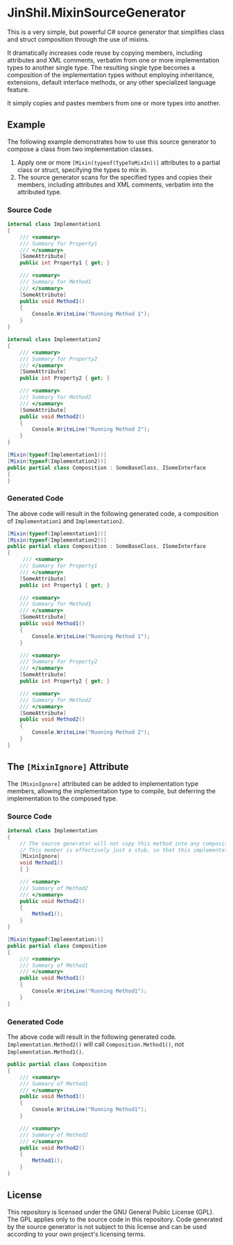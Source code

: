 # JinShil.MixinSourceGenerator

This is a very simple, but powerful C# source generator that simplifies class and struct composition through the use of mixins.

It dramatically increases code reuse by copying members, including attributes and XML comments, verbatim from one or more implementation types to another single type.  The resulting single type becomes a composition of the implementation types without employing inheritance, extensions, default interface methods, or any other specialized language feature.

It simply copies and pastes members from one or more types into another.

## Example

The following example demonstrates how to use this source generator to compose a class from two implementation classes.

1. Apply one or more `[Mixin(typeof(TypeToMixIn))]` attributes to a partial class or struct, specifying the types to mix in.
2. The source generator scans for the specified types and copies their members, including attributes and XML comments, verbatim into the attributed type.

### Source Code

```C#
internal class Implementation1
{
    /// <summary>
    /// Summary for Property1
    /// </summary>
    [SomeAttribute]
    public int Property1 { get; }

    /// <summary>
    /// Summary for Method1
    /// </summary>
    [SomeAttribute]
    public void Method1()
    {
        Console.WriteLine("Running Method 1");
    }
}
```

```C#
internal class Implementation2
{
    /// <summary>
    /// Summary for Property2
    /// </summary>
    [SomeAttribute]
    public int Property2 { get; }

    /// <summary>
    /// Summary for Method2
    /// </summary>
    [SomeAttribute]
    public void Method2()
    {
        Console.WriteLine("Running Method 2");
    }
}
```

```C#
[Mixin(typeof(Implementation1))]
[Mixin(typeof(Implementation2))]
public partial class Composition : SomeBaseClass, ISomeInterface
{
}
```
### Generated Code
The above code will result in the following generated code, a composition of `Implementation1` and `Implementation2`.

```C#
[Mixin(typeof(Implementation1))]
[Mixin(typeof(Implementation2))]
public partial class Composition : SomeBaseClass, ISomeInterface
{
     /// <summary>
    /// Summary for Property1
    /// </summary>
    [SomeAttribute]
    public int Property1 { get; }

    /// <summary>
    /// Summary for Method1
    /// </summary>
    [SomeAttribute]
    public void Method1()
    {
        Console.WriteLine("Running Method 1");
    }

    /// <summary>
    /// Summary for Property2
    /// </summary>
    [SomeAttribute]
    public int Property2 { get; }

    /// <summary>
    /// Summary for Method2
    /// </summary>
    [SomeAttribute]
    public void Method2()
    {
        Console.WriteLine("Running Method 2");
    }
}
```

## The `[MixinIgnore]` Attribute

The `[MixinIgnore]` attributed can be added to implementation type members, allowing the implementation type to compile, but deferring the implementation to the composed type.

### Source Code

```C#
internal class Implementation
{
    // The source generator will not copy this method into any composition type.
    // This member is effectively just a stub, so that this implementation class will compile.
    [MixinIgnore]
    void Method1()
    { }

    /// <summary>
    /// Summary of Method2
    /// </summary>
    public void Method2()
    {
        Method1();
    }
}
```

```C#
[Mixin(typeof(Implementation))]
public partial class Composition
{
    /// <summary>
    /// Summary of Method1
    /// </summary>
    public void Method1()
    {
        Console.WriteLine("Running Method1");
    }
}
```
### Generated Code
The above code will result in the following generated code.  `Implementation.Method2()` will call `Composition.Method1()`, not `Implementation.Method1()`.

```C#
public partial class Composition
{
    /// <summary>
    /// Summary of Method1
    /// </summary>
    public void Method1()
    {
        Console.WriteLine("Running Method1");
    }

    /// <summary>
    /// Summary of Method2
    /// </summary>
    public void Method2()
    {
        Method1();
    }
}
```

## License

This repository is licensed under the GNU General Public License (GPL). The GPL applies only to the source code in this repository. Code generated by the source generator is not subject to this license and can be used according to your own project's licensing terms.
